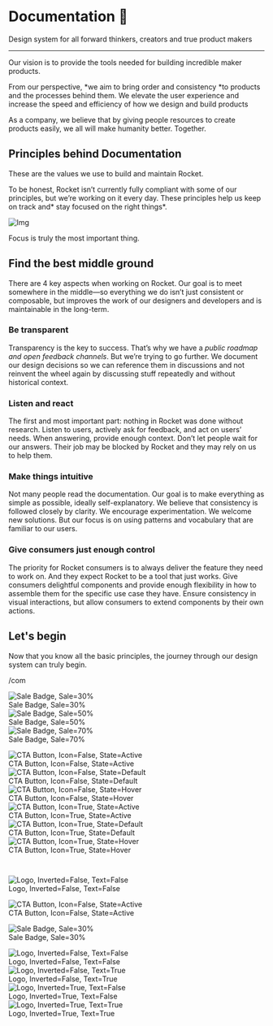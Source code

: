 
# Documentation 🚀

Design system for all forward thinkers, creators and true product makers

---

Our vision is to provide the tools needed for building incredible maker products.

From our perspective, *we aim to bring order and consistency *to products and the processes behind them. We elevate the user experience and increase the speed and efficiency of how we design and build products

As a company, we believe that by giving people resources to create products easily, we all will make humanity better. Together.

## Principles behind Documentation

These are the values we use to build and maintain Rocket.

To be honest, Rocket isn’t currently fully compliant with some of our principles, but we’re working on it every day. These principles help us keep on track and* stay focused on the right things*.

![Img](https://studio-assets.supernova.io/design-systems/14533/9289758a-6300-472a-bbc6-a57098081abf.jpeg)

Focus is truly the most important thing.

## Find the best middle ground

There are 4 key aspects when working on Rocket. Our goal is to meet somewhere in the middle—so everything we do isn’t just consistent or composable, but improves the work of our designers and developers and is maintainable in the long-term.

### Be transparent

Transparency is the key to success. That’s why we have a *public roadmap and open feedback channels*. But we’re trying to go further. We document our design decisions so we can reference them in discussions and not reinvent the wheel again by discussing stuff repeatedly and without historical context.

### Listen and react

The first and most important part: nothing in Rocket was done without research. Listen to users, actively ask for feedback, and act on users’ needs. When answering, provide enough context. Don’t let people wait for our answers. Their job may be blocked by Rocket and they may rely on us to help them.

### Make things intuitive

Not many people read the documentation. Our goal is to make everything as simple as possible, ideally self-explanatory. We believe that consistency is followed closely by clarity. We encourage experimentation. We welcome new solutions. But our focus is on using patterns and vocabulary that are familiar to our users.

### Give consumers just enough control

The priority for Rocket consumers is to always deliver the feature they need to work on. And they expect Rocket to be a tool that just works. Give consumers delightful components and provide enough flexibility in how to assemble them for the specific use case they have. Ensure consistency in visual interactions, but allow consumers to extend components by their own actions.

## Let's begin

Now that you know all the basic principles, the journey through our design system can truly begin.

/com

  
![Sale Badge, Sale=30%](https://studio-assets.supernova.io/design-systems/14533/b615a2e9-a297-46cc-b465-400c11082b8d.png)  
Sale Badge, Sale=30%  
![Sale Badge, Sale=50%](https://studio-assets.supernova.io/design-systems/14533/70bbb375-368f-460d-94e3-5cba7bfa2b27.png)  
Sale Badge, Sale=50%  
![Sale Badge, Sale=70%](https://studio-assets.supernova.io/design-systems/14533/77fedf0f-6451-4172-9764-0b126b4abc84.png)  
Sale Badge, Sale=70%  


  
![CTA Button, Icon=False, State=Active](https://studio-assets.supernova.io/design-systems/14533/47a4b0a6-8252-46d5-b20d-b8ee45c8a2e7.png)  
CTA Button, Icon=False, State=Active  
![CTA Button, Icon=False, State=Default](https://studio-assets.supernova.io/design-systems/14533/b0379dbc-b51f-4ef5-b24f-24f2f3f1cb19.png)  
CTA Button, Icon=False, State=Default  
![CTA Button, Icon=False, State=Hover](https://studio-assets.supernova.io/design-systems/14533/535b77dd-be71-42aa-aa65-7c558a9313cc.png)  
CTA Button, Icon=False, State=Hover  
![CTA Button, Icon=True, State=Active](https://studio-assets.supernova.io/design-systems/14533/6fb5c12e-6ec3-4201-b360-c6c88e51794b.png)  
CTA Button, Icon=True, State=Active  
![CTA Button, Icon=True, State=Default](https://studio-assets.supernova.io/design-systems/14533/cef4e983-56ac-44a2-8176-73c9c9bd2829.png)  
CTA Button, Icon=True, State=Default  
![CTA Button, Icon=True, State=Hover](https://studio-assets.supernova.io/design-systems/14533/a819b0f9-301f-4a98-9553-78a662eb5ddf.png)  
CTA Button, Icon=True, State=Hover  


```javascript  
  
```

  
![Logo, Inverted=False, Text=False](https://studio-assets.supernova.io/design-systems/14533/c77a1521-b4d5-452c-9b73-6fbcb10493c1.png)  
Logo, Inverted=False, Text=False  


  
  


  
![CTA Button, Icon=False, State=Active](https://studio-assets.supernova.io/design-systems/14533/47a4b0a6-8252-46d5-b20d-b8ee45c8a2e7.png)  
CTA Button, Icon=False, State=Active  


  
![Sale Badge, Sale=30%](https://studio-assets.supernova.io/design-systems/14533/b615a2e9-a297-46cc-b465-400c11082b8d.png)  
Sale Badge, Sale=30%  


  
![Logo, Inverted=False, Text=False](https://studio-assets.supernova.io/design-systems/14533/c77a1521-b4d5-452c-9b73-6fbcb10493c1.png)  
Logo, Inverted=False, Text=False  
![Logo, Inverted=False, Text=True](https://studio-assets.supernova.io/design-systems/14533/95b42b9a-1914-435f-b615-674735364710.png)  
Logo, Inverted=False, Text=True  
![Logo, Inverted=True, Text=False](https://studio-assets.supernova.io/design-systems/14533/aeac3d6a-794a-4b56-9f0a-89b0ee669f5a.png)  
Logo, Inverted=True, Text=False  
![Logo, Inverted=True, Text=True](https://studio-assets.supernova.io/design-systems/14533/53446c17-3690-40e4-b732-25a3ab99ced2.png)  
Logo, Inverted=True, Text=True  
